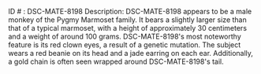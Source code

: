 ID # : DSC-MATE-8198
Description: DSC-MATE-8198 appears to be a male monkey of the Pygmy Marmoset family. It bears a slightly larger size than that of a typical marmoset, with a height of approximately 30 centimeters and a weight of around 100 grams. DSC-MATE-8198's most noteworthy feature is its red clown eyes, a result of a genetic mutation. The subject wears a red beanie on its head and a jade earring on each ear. Additionally, a gold chain is often seen wrapped around DSC-MATE-8198's tail.
